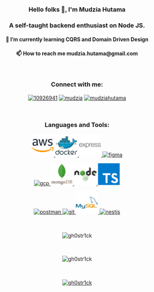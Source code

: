 <h3 align="center">Hello folks 👋, I'm Mudzia Hutama</h3>
<h3 align="center">A self-taught backend enthusiast on Node JS.</h3>
<h4 align="center">🌱 I’m currently learning CQRS and Domain Driven Design</h4>
<h4 align="center">📫 How to reach me mudzia.hutama@gmail.com</h4>

<br>
<h3 align="center">Connect with me:</h3>
<p align="center">
<a href="https://stackoverflow.com/users/10926941" target="blank"><img align="center" src="https://raw.githubusercontent.com/rahuldkjain/github-profile-readme-generator/master/src/images/icons/Social/stack-overflow.svg" alt="10926941" height="50" width="60" /></a>
<a href="https://fb.com/mudzia" target="blank"><img align="center" src="https://raw.githubusercontent.com/rahuldkjain/github-profile-readme-generator/master/src/images/icons/Social/facebook.svg" alt="mudzia" height="50" width="60" /></a>
<a href="https://instagram.com/mudziahutama" target="blank"><img align="center" src="https://raw.githubusercontent.com/rahuldkjain/github-profile-readme-generator/master/src/images/icons/Social/instagram.svg" alt="mudziahutama" height="50" width="60" /></a>
</p>
<br>
<h3 align="center">Languages and Tools:</h3>
<p align="center">
  <a href="https://aws.amazon.com" target="_blank" rel="noreferrer"> <img src="https://raw.githubusercontent.com/devicons/devicon/master/icons/amazonwebservices/amazonwebservices-original-wordmark.svg" alt="aws" width="60" height="60"/> </a>
  <a href="https://www.docker.com/" target="_blank" rel="noreferrer"> <img src="https://raw.githubusercontent.com/devicons/devicon/master/icons/docker/docker-original-wordmark.svg" alt="docker" width="60" height="60"/> </a>
  <a href="https://expressjs.com" target="_blank" rel="noreferrer"> <img src="https://raw.githubusercontent.com/devicons/devicon/master/icons/express/express-original-wordmark.svg" alt="express" width="60" height="60"/> </a>
  <a href="https://www.figma.com/" target="_blank" rel="noreferrer"> <img src="https://www.vectorlogo.zone/logos/figma/figma-icon.svg" alt="figma" width="60" height="60"/> </a>
</p>
<p align="center">
  <a href="https://cloud.google.com" target="_blank" rel="noreferrer"> <img src="https://www.vectorlogo.zone/logos/google_cloud/google_cloud-icon.svg" alt="gcp" width="60" height="60"/> </a>
  <a href="https://www.mongodb.com/" target="_blank" rel="noreferrer"> <img src="https://raw.githubusercontent.com/devicons/devicon/master/icons/mongodb/mongodb-original-wordmark.svg" alt="mongodb" width="60" height="60"/> </a>
  <a href="https://nodejs.org" target="_blank" rel="noreferrer"> <img src="https://raw.githubusercontent.com/devicons/devicon/master/icons/nodejs/nodejs-original-wordmark.svg" alt="nodejs" width="60" height="60"/> </a>
  <a href="https://www.typescriptlang.org/" target="_blank" rel="noreferrer"> <img src="https://raw.githubusercontent.com/devicons/devicon/master/icons/typescript/typescript-original.svg" alt="typescript" width="60" height="60"/> </a>
</p>
<p align="center">
  <a href="https://postman.com" target="_blank" rel="noreferrer"> <img src="https://www.vectorlogo.zone/logos/getpostman/getpostman-icon.svg" alt="postman" width="60" height="60"/> </a>
  <a href="https://git-scm.com/" target="_blank" rel="noreferrer"> <img src="https://www.vectorlogo.zone/logos/git-scm/git-scm-icon.svg" alt="git" width="60" height="60"/> </a>
  <a href="https://www.mysql.com/" target="_blank" rel="noreferrer"> <img src="https://raw.githubusercontent.com/devicons/devicon/master/icons/mysql/mysql-original-wordmark.svg" alt="mysql" width="60" height="60"/> </a>
  <a href="https://nestjs.com/" target="_blank" rel="noreferrer"> <img src="https://nestjs.com/logo-small-gradient.76616405.svg" alt="nestjs" width="60" height="60"/> </a>
</p>
<br>
<p align="center"><img align="center" src="https://github-readme-stats.vercel.app/api/top-langs?username=gh0str1ck&show_icons=true&locale=en&layout=compact" alt="gh0str1ck" /></p>
<br>
<p align="center"><img align="center" src="https://github-readme-streak-stats.herokuapp.com/?user=gh0str1ck&" alt="gh0str1ck" /></p>
<br>
<p align="center"><a href="https://www.buymeacoffee.com/gh0str1ck"> <img align="center" src="https://cdn.buymeacoffee.com/buttons/v2/default-yellow.png" height="50" width="210" alt="gh0str1ck" /></a></p>

